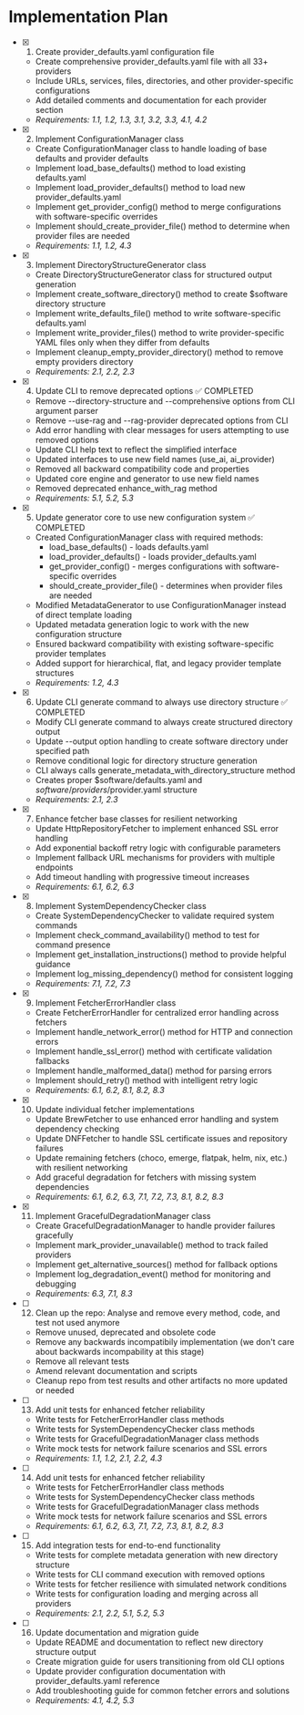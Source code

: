 # Implementation Plan

- [x] 1. Create provider_defaults.yaml configuration file
  - Create comprehensive provider_defaults.yaml file with all 33+ providers
  - Include URLs, services, files, directories, and other provider-specific configurations
  - Add detailed comments and documentation for each provider section
  - _Requirements: 1.1, 1.2, 1.3, 3.1, 3.2, 3.3, 4.1, 4.2_

- [x] 2. Implement ConfigurationManager class
  - Create ConfigurationManager class to handle loading of base defaults and provider defaults
  - Implement load_base_defaults() method to load existing defaults.yaml
  - Implement load_provider_defaults() method to load new provider_defaults.yaml
  - Implement get_provider_config() method to merge configurations with software-specific overrides
  - Implement should_create_provider_file() method to determine when provider files are needed
  - _Requirements: 1.1, 1.2, 4.3_

- [x] 3. Implement DirectoryStructureGenerator class
  - Create DirectoryStructureGenerator class for structured output generation
  - Implement create_software_directory() method to create $software directory structure
  - Implement write_defaults_file() method to write software-specific defaults.yaml
  - Implement write_provider_files() method to write provider-specific YAML files only when they differ from defaults
  - Implement cleanup_empty_provider_directory() method to remove empty providers directory
  - _Requirements: 2.1, 2.2, 2.3_

- [x] 4. Update CLI to remove deprecated options ✅ COMPLETED
  - Remove --directory-structure and --comprehensive options from CLI argument parser
  - Remove --use-rag and --rag-provider deprecated options from CLI
  - Add error handling with clear messages for users attempting to use removed options
  - Update CLI help text to reflect the simplified interface
  - Updated interfaces to use new field names (use_ai, ai_provider)
  - Removed all backward compatibility code and properties
  - Updated core engine and generator to use new field names
  - Removed deprecated enhance_with_rag method
  - _Requirements: 5.1, 5.2, 5.3_

- [x] 5. Update generator core to use new configuration system ✅ COMPLETED
  - Created ConfigurationManager class with required methods:
    - load_base_defaults() - loads defaults.yaml
    - load_provider_defaults() - loads provider_defaults.yaml
    - get_provider_config() - merges configurations with software-specific overrides
    - should_create_provider_file() - determines when provider files are needed
  - Modified MetadataGenerator to use ConfigurationManager instead of direct template loading
  - Updated metadata generation logic to work with the new configuration structure
  - Ensured backward compatibility with existing software-specific provider templates
  - Added support for hierarchical, flat, and legacy provider template structures
  - _Requirements: 1.2, 4.3_

- [x] 6. Update CLI generate command to always use directory structure ✅ COMPLETED
  - Modify CLI generate command to always create structured directory output
  - Update --output option handling to create software directory under specified path
  - Remove conditional logic for directory structure generation
  - CLI always calls generate_metadata_with_directory_structure method
  - Creates proper $software/defaults.yaml and $software/providers/$provider.yaml structure
  - _Requirements: 2.1, 2.3_

- [x] 7. Enhance fetcher base classes for resilient networking
  - Update HttpRepositoryFetcher to implement enhanced SSL error handling
  - Add exponential backoff retry logic with configurable parameters
  - Implement fallback URL mechanisms for providers with multiple endpoints
  - Add timeout handling with progressive timeout increases
  - _Requirements: 6.1, 6.2, 6.3_

- [x] 8. Implement SystemDependencyChecker class
  - Create SystemDependencyChecker to validate required system commands
  - Implement check_command_availability() method to test for command presence
  - Implement get_installation_instructions() method to provide helpful guidance
  - Implement log_missing_dependency() method for consistent logging
  - _Requirements: 7.1, 7.2, 7.3_

- [x] 9. Implement FetcherErrorHandler class
  - Create FetcherErrorHandler for centralized error handling across fetchers
  - Implement handle_network_error() method for HTTP and connection errors
  - Implement handle_ssl_error() method with certificate validation fallbacks
  - Implement handle_malformed_data() method for parsing errors
  - Implement should_retry() method with intelligent retry logic
  - _Requirements: 6.1, 6.2, 8.1, 8.2, 8.3_

- [x] 10. Update individual fetcher implementations
  - Update BrewFetcher to use enhanced error handling and system dependency checking
  - Update DNFFetcher to handle SSL certificate issues and repository failures
  - Update remaining fetchers (choco, emerge, flatpak, helm, nix, etc.) with resilient networking
  - Add graceful degradation for fetchers with missing system dependencies
  - _Requirements: 6.1, 6.2, 6.3, 7.1, 7.2, 7.3, 8.1, 8.2, 8.3_

- [x] 11. Implement GracefulDegradationManager class
  - Create GracefulDegradationManager to handle provider failures gracefully
  - Implement mark_provider_unavailable() method to track failed providers
  - Implement get_alternative_sources() method for fallback options
  - Implement log_degradation_event() method for monitoring and debugging
  - _Requirements: 6.3, 7.1, 8.3_

- [ ] 12. Clean up the repo: Analyse and remove every method, code, and test not used anymore
  - Remove unused, deprecated and obsolete code
  - Remove any backwards incompatibily implementation (we don't care about backwards incompability at this stage)
  - Remove all relevant tests
  - Amend relevant documentation and scripts
  - Cleanup repo from test results and other artifacts no more updated or needed

- [ ] 13. Add unit tests for enhanced fetcher reliability
  - Write tests for FetcherErrorHandler class methods
  - Write tests for SystemDependencyChecker class methods
  - Write tests for GracefulDegradationManager class methods
  - Write mock tests for network failure scenarios and SSL errors
  - _Requirements: 1.1, 1.2, 2.1, 2.2, 4.3_

- [ ] 14. Add unit tests for enhanced fetcher reliability
  - Write tests for FetcherErrorHandler class methods
  - Write tests for SystemDependencyChecker class methods
  - Write tests for GracefulDegradationManager class methods
  - Write mock tests for network failure scenarios and SSL errors
  - _Requirements: 6.1, 6.2, 6.3, 7.1, 7.2, 7.3, 8.1, 8.2, 8.3_

- [ ] 15. Add integration tests for end-to-end functionality
  - Write tests for complete metadata generation with new directory structure
  - Write tests for CLI command execution with removed options
  - Write tests for fetcher resilience with simulated network conditions
  - Write tests for configuration loading and merging across all providers
  - _Requirements: 2.1, 2.2, 5.1, 5.2, 5.3_

- [ ] 16. Update documentation and migration guide
  - Update README and documentation to reflect new directory structure output
  - Create migration guide for users transitioning from old CLI options
  - Update provider configuration documentation with provider_defaults.yaml reference
  - Add troubleshooting guide for common fetcher errors and solutions
  - _Requirements: 4.1, 4.2, 5.3_